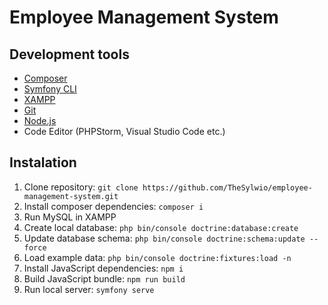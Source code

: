 # Employee Management System
## Development tools
* [Composer](https://getcomposer.org/download/)
* [Symfony CLI](https://symfony.com/download)
* [XAMPP](https://www.apachefriends.org/pl/download.html)
* [Git](https://git-scm.com/downloads)
* [Node.js](https://nodejs.org/en/download/) 
* Code Editor (PHPStorm, Visual Studio Code etc.)
## Instalation
1. Clone repository: `git clone https://github.com/TheSylwio/employee-management-system.git`
2. Install composer dependencies: `composer i`
3. Run MySQL in XAMPP
4. Create local database: `php bin/console doctrine:database:create`
5. Update database schema: `php bin/console doctrine:schema:update --force`
6. Load example data: `php bin/console doctrine:fixtures:load -n`
7. Install JavaScript dependencies: `npm i`
8. Build JavaScript bundle: `npm run build`
9. Run local server: `symfony serve`
